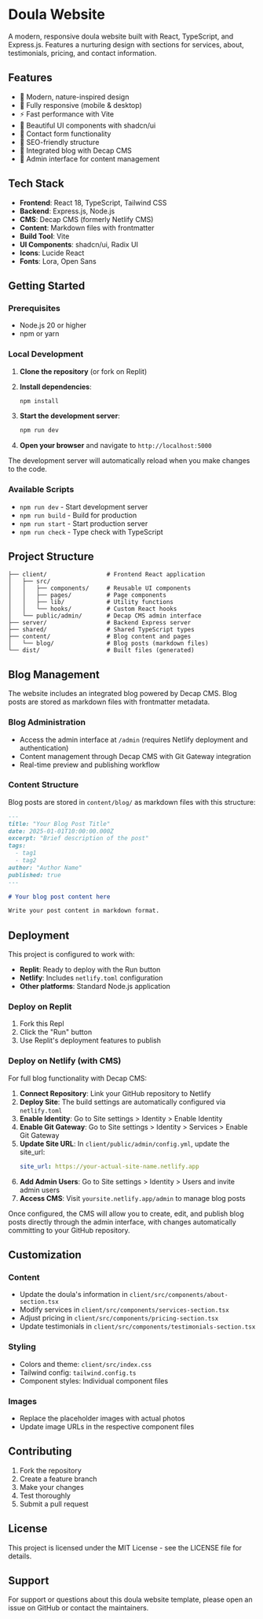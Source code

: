 
# Doula Website

A modern, responsive doula website built with React, TypeScript, and Express.js. Features a nurturing design with sections for services, about, testimonials, pricing, and contact information.

## Features

- 🌿 Modern, nature-inspired design
- 📱 Fully responsive (mobile & desktop)
- ⚡ Fast performance with Vite
- 🎨 Beautiful UI components with shadcn/ui
- 📧 Contact form functionality
- 🎯 SEO-friendly structure
- 📝 Integrated blog with Decap CMS
- 🔐 Admin interface for content management

## Tech Stack

- **Frontend**: React 18, TypeScript, Tailwind CSS
- **Backend**: Express.js, Node.js
- **CMS**: Decap CMS (formerly Netlify CMS)
- **Content**: Markdown files with frontmatter
- **Build Tool**: Vite
- **UI Components**: shadcn/ui, Radix UI
- **Icons**: Lucide React
- **Fonts**: Lora, Open Sans

## Getting Started

### Prerequisites

- Node.js 20 or higher
- npm or yarn

### Local Development

1. **Clone the repository** (or fork on Replit)

2. **Install dependencies**:
   ```bash
   npm install
   ```

3. **Start the development server**:
   ```bash
   npm run dev
   ```

4. **Open your browser** and navigate to `http://localhost:5000`

The development server will automatically reload when you make changes to the code.

### Available Scripts

- `npm run dev` - Start development server
- `npm run build` - Build for production
- `npm run start` - Start production server
- `npm run check` - Type check with TypeScript

## Project Structure

```
├── client/                 # Frontend React application
│   ├── src/
│   │   ├── components/     # Reusable UI components
│   │   ├── pages/          # Page components
│   │   ├── lib/            # Utility functions
│   │   └── hooks/          # Custom React hooks
│   └── public/admin/       # Decap CMS admin interface
├── server/                 # Backend Express server
├── shared/                 # Shared TypeScript types
├── content/                # Blog content and pages
│   └── blog/               # Blog posts (markdown files)
└── dist/                   # Built files (generated)
```

## Blog Management

The website includes an integrated blog powered by Decap CMS. Blog posts are stored as markdown files with frontmatter metadata.

### Blog Administration

- Access the admin interface at `/admin` (requires Netlify deployment and authentication)
- Content management through Decap CMS with Git Gateway integration
- Real-time preview and publishing workflow

### Content Structure

Blog posts are stored in `content/blog/` as markdown files with this structure:

```markdown
---
title: "Your Blog Post Title"
date: 2025-01-01T10:00:00.000Z
excerpt: "Brief description of the post"
tags:
  - tag1
  - tag2
author: "Author Name"
published: true
---

# Your blog post content here

Write your post content in markdown format.
```

## Deployment

This project is configured to work with:

- **Replit**: Ready to deploy with the Run button
- **Netlify**: Includes `netlify.toml` configuration
- **Other platforms**: Standard Node.js application

### Deploy on Replit

1. Fork this Repl
2. Click the "Run" button
3. Use Replit's deployment features to publish

### Deploy on Netlify (with CMS)

For full blog functionality with Decap CMS:

1. **Connect Repository**: Link your GitHub repository to Netlify
2. **Deploy Site**: The build settings are automatically configured via `netlify.toml`
3. **Enable Identity**: Go to Site settings > Identity > Enable Identity
4. **Enable Git Gateway**: Go to Site settings > Identity > Services > Enable Git Gateway
5. **Update Site URL**: In `client/public/admin/config.yml`, update the site_url:
   ```yaml
   site_url: https://your-actual-site-name.netlify.app
   ```
6. **Add Admin Users**: Go to Site settings > Identity > Users and invite admin users
7. **Access CMS**: Visit `yoursite.netlify.app/admin` to manage blog posts

Once configured, the CMS will allow you to create, edit, and publish blog posts directly through the admin interface, with changes automatically committing to your GitHub repository.

## Customization

### Content

- Update the doula's information in `client/src/components/about-section.tsx`
- Modify services in `client/src/components/services-section.tsx`
- Adjust pricing in `client/src/components/pricing-section.tsx`
- Update testimonials in `client/src/components/testimonials-section.tsx`

### Styling

- Colors and theme: `client/src/index.css`
- Tailwind config: `tailwind.config.ts`
- Component styles: Individual component files

### Images

- Replace the placeholder images with actual photos
- Update image URLs in the respective component files

## Contributing

1. Fork the repository
2. Create a feature branch
3. Make your changes
4. Test thoroughly
5. Submit a pull request

## License

This project is licensed under the MIT License - see the LICENSE file for details.

## Support

For support or questions about this doula website template, please open an issue on GitHub or contact the maintainers.
